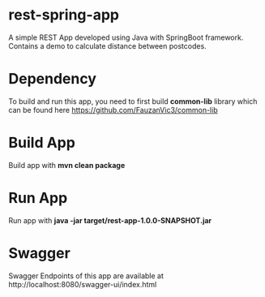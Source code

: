 # rest-spring-app
A simple REST App developed using Java with SpringBoot framework.
Contains a demo to calculate distance between postcodes.

# Dependency
To build and run this app, you need to first build **common-lib** library which can be found here https://github.com/FauzanVic3/common-lib

# Build App
Build app with **mvn clean package**

# Run App
Run app with **java -jar target/rest-app-1.0.0-SNAPSHOT.jar**

# Swagger
Swagger Endpoints of this app are available at http://localhost:8080/swagger-ui/index.html
